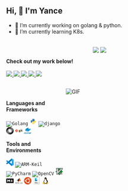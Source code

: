 
<!--
**hyyc554/hyyc554** is a ✨ _special_ ✨ repository because its `README.md` (this file) appears on your GitHub profile.

Here are some ideas to get you started:

- 🔭 I’m currently working on ...
- 🌱 I’m currently learning ...
- 👯 I’m looking to collaborate on ...
- 🤔 I’m looking for help with ...
- 💬 Ask me about ...
- 📫 How to reach me: ...
- 😄 Pronouns: ...
- ⚡ Fun fact: ...
-->
## Hi, 👋  I'm Yance

- 🔭 I’m currently working on golang & python.
- 🌱 I’m currently learning K8s.

<br>
<span align = "center">
   <center>
  <img align = "center" src = "https://github-readme-stats.vercel.app/api?username=yance-dev" width = 400>
   
  <img align = "center" src = "https://github-readme-streak-stats.herokuapp.com?user=yance-dev&date_format=j%20M%5B%20Y%5D&stroke=DD2727" width = 400>
   </center>
</span>

<!-- <table>
    <tr>
            <th>stats</th>
            <th>Top Langs</th>
    </tr>
    <tr>
        <td>  <a href="https://github.com/yance-dev" class="rich-diff-level-one">
    <img src="https://github-readme-stats.vercel.app/api?username=yance-dev&title_color=333&text_color=777" alt="Charmve's Stats" >
  
  </a></td>
        <td>[![Top Langs](https://github-readme-stats.vercel.app/api/top-langs/?username=yance-dev&layout=compact)](https://github.com/yance-dev/github-readme-stats)</td>
    </tr>
</table>
 -->

<figure>
<p align="left">

  
</p>
<p align="left"> 


</p>
</figure>
<p align="center">
  
  <strong>Check out my work below!</strong>
  <br><br>
  <a href="https://github.com/yance-dev">
    <img src="https://badges.pufler.dev/visits/yance-dev/yance-dev?style=flat-square&color=black&logo=github">
  </a>
  <a href="https://github.com/yance-dev">
    <img src="https://badges.pufler.dev/years/yance-dev?style=flat-square&color=black&logo=github">
  </a>
  <a href="https://github.com/yance-dev?tab=repositories">
    <img src="https://badges.pufler.dev/repos/yance-dev?style=flat-square&color=black&logo=github">
  </a>
  <a href="https://gist.github.com/yance-dev">
    <img src="https://badges.pufler.dev/gists/yance-dev?style=flat-square&color=black&logo=github">
  </a>
  <a href="https://github.com/yance-dev">
    <img src="https://badges.pufler.dev/commits/monthly/yance-dev?style=flat-square&color=black&logo=github">
  </a>
</p>

<h2></h2>

<img align="right" alt="GIF" src="https://github.com/yance-dev/yance-dev/blob/main/code.gif" width="343" height="220" title="Do what you like, and do it best!"> &nbsp;&nbsp;&nbsp;&nbsp;


**Languages and Frameworks**

<code><img height="20" src="https://z3.ax1x.com/2021/09/19/43ebIU.png" alt="Golang" title="Golang"></code>
<code><img height="20" src="https://raw.githubusercontent.com/github/explore/80688e429a7d4ef2fca1e82350fe8e3517d3494d/topics/python/python.png" alt="Python" title="Python"></code>
<code><img height="20" src="https://z3.ax1x.com/2021/09/20/48v28K.png" alt="django" title="django"></code>
<code><img height="20" src="https://raw.githubusercontent.com/github/explore/80688e429a7d4ef2fca1e82350fe8e3517d3494d/topics/json/json.png" alt="JSON" title="JSON"></code>
<code><img height="20" src="https://raw.githubusercontent.com/github/explore/80688e429a7d4ef2fca1e82350fe8e3517d3494d/topics/git/git.png" alt="Git" title="Git"></code>
<code><img height="20" src="https://raw.githubusercontent.com/github/explore/80688e429a7d4ef2fca1e82350fe8e3517d3494d/topics/docker/docker.png" alt="Docker" title="Docker"></code>


**Tools and Environments**

<code><img height="20" src="https://raw.githubusercontent.com/github/explore/80688e429a7d4ef2fca1e82350fe8e3517d3494d/topics/visual-studio-code/visual-studio-code.png" alt="VSCode" title="VSCode"></code>
<code><img height="20" src="https://user-images.githubusercontent.com/29084184/128668555-59d96329-2e64-4370-bfdc-89bf7a12aea8.png" alt="ARM-Keil" title="ARM-Keil"></code>
<code><img height="20" src="https://images.nowcoder.com/images/20180629/0_1530258305740_67F7BB46DE9FC78164CA628F2CE05C37" alt="PyCharm" title="PyCharm"></code>
<code><img height="20" src="https://camo.githubusercontent.com/ce9fb3389462f2c9444f863e410f0d17d04b216beba8749a015011887eadfbaf/68747470733a2f2f7777772e766563746f726c6f676f2e7a6f6e652f6c6f676f732f6f70656e63762f6f70656e63762d69636f6e2e737667" alt="OpenCV" title="OpenCV"></code>
<code><img height="20" src="https://raw.githubusercontent.com/github/explore/80688e429a7d4ef2fca1e82350fe8e3517d3494d/topics/vim/vim.png" alt="Vim" title="Vim"></code>
<code><img height="20" src="https://raw.githubusercontent.com/github/explore/80688e429a7d4ef2fca1e82350fe8e3517d3494d/topics/markdown/markdown.png" alt="Markdown" title="MarkDown"></code>
<code><img height="20" src="https://raw.githubusercontent.com/github/explore/80688e429a7d4ef2fca1e82350fe8e3517d3494d/topics/matlab/matlab.png" alt="Matlab" title="Matlab"></code>
<code><img height="20" src="https://raw.githubusercontent.com/github/explore/80688e429a7d4ef2fca1e82350fe8e3517d3494d/topics/ubuntu/ubuntu.png" alt="Ubuntu" title="Ubuntu"></code>
<code><img height="20" src="https://raw.githubusercontent.com/github/explore/80688e429a7d4ef2fca1e82350fe8e3517d3494d/topics/macos/macos.png" alt="MacOS" title="MacOS"></code>
<code><img height="20" src="https://raw.githubusercontent.com/github/explore/80688e429a7d4ef2fca1e82350fe8e3517d3494d/topics/linux/linux.png" alt="Linux" title="Linux"></code>

<br>

